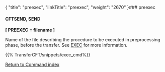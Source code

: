 {
    "title": "preexec",
    "linkTitle": "preexec",
    "weight": "2670"
}### preexec

#### CFTSEND, SEND

****[ PREEXEC = filename ]****

Name of the file describing the procedure to be executed in preprocessing phase, before the transfer. See [EXEC](../exec) for more information.

{{% TransferCFT/snippets/exec_cmd%}}

[Return to Command index](../../)
